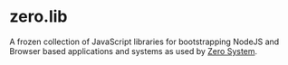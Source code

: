 # zero.lib

A frozen collection of JavaScript libraries for bootstrapping NodeJS and Browser based applications
and systems as used by [Zero System](http://zerosystem.io).
